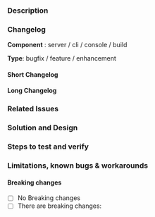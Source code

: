 <!-- Thank you for submitting this PR! :) -->
<!-- Provide a general summary of your changes in the Title above ^, end with (close #<issue-no>) or (fix #<issue-no>) -->

### Description
<!-- The title might not be enough to convey how this change affects the user. -->
<!-- Describe the changes from a user's perspective -->

### Changelog

<!-- Fill this section if this is a user facing change. -->

__Component__ : server / cli / console / build <!-- choose one -->

__Type__: bugfix / feature / enhancement <!-- choose one -->

#### Short Changelog

<!-- One line description of this change. (optional if you choose to fill the Long Changelog section instead) -->

#### Long Changelog

<!--
  Detailed description of this change. This might contain links to documentation, blogposts, images. Use markdown for formatting.
  (optional if you choose to fill the Short Changelog section instead)
-->


<!-- Changelog Section End -->

### Related Issues
<!-- Please make sure you have an issue associated with this Pull Request -->
<!-- And then add `(close #<issue-no>)` to the pull request title -->
<!-- Add the issue number below (e.g. #234) -->

### Solution and Design
<!-- How is this issue solved/fixed? What is the design? -->
<!-- It's better if we elaborate -->

### Steps to test and verify
<!-- If this is a feature, what are the steps to try them out? -->
<!-- If this is a bug-fix, how do we verify the fix? -->

### Limitations, known bugs & workarounds
<!-- Limitations of the PR, known bugs and suggested workarounds -->
<!-- Feel free to delete these comment lines -->

#### Breaking changes

- [ ] No Breaking changes
- [ ] There are breaking changes:
<!-- Explain briefly about your breaking changes below (if any) -->
